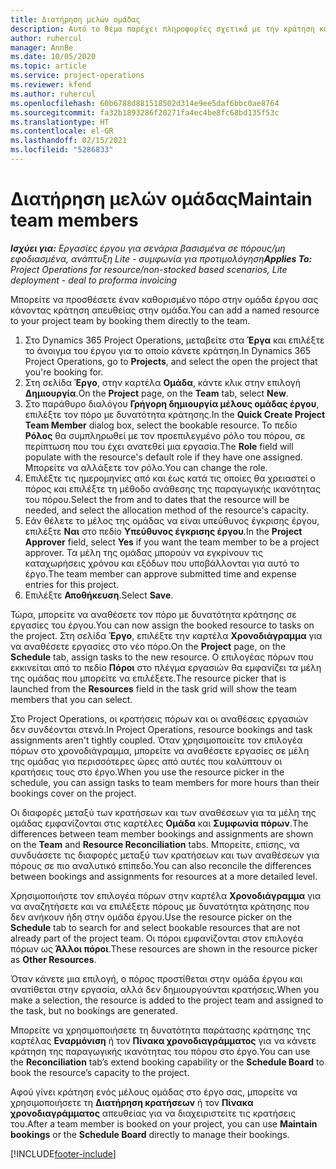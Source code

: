 ```yaml
---
title: Διατήρηση μελών ομάδας
description: Αυτό το θέμα παρέχει πληροφορίες σχετικά με την κράτηση καθορισμένων πόρων σε ομάδες εργασίας και ανάθεση εργασιών.
author: ruhercul
manager: AnnBe
ms.date: 10/05/2020
ms.topic: article
ms.service: project-operations
ms.reviewer: kfend
ms.author: ruhercul
ms.openlocfilehash: 60b6788d881518502d314e9ee5daf6bbc0ae8764
ms.sourcegitcommit: fa32b1893286f20271fa4ec4be8fc68bd135f53c
ms.translationtype: HT
ms.contentlocale: el-GR
ms.lasthandoff: 02/15/2021
ms.locfileid: "5286833"
---
```

# <a name="maintain-team-members"></a><span data-ttu-id="372a6-103">Διατήρηση μελών ομάδας</span><span class="sxs-lookup"><span data-stu-id="372a6-103">Maintain team members</span></span>

<span data-ttu-id="372a6-104">_**Ισχύει για:** Εργασίες έργου για σενάρια βασισμένα σε πόρους/μη εφοδιασμένα, ανάπτυξη Lite - συμφωνία για προτιμολόγηση_</span><span class="sxs-lookup"><span data-stu-id="372a6-104">_**Applies To:** Project Operations for resource/non-stocked based scenarios, Lite deployment - deal to proforma invoicing_</span></span>

<span data-ttu-id="372a6-105">Μπορείτε να προσθέσετε έναν καθορισμένο πόρο στην ομάδα έργου σας κάνοντας κράτηση απευθείας στην ομάδα.</span><span class="sxs-lookup"><span data-stu-id="372a6-105">You can add a named resource to your project team by booking them directly to the team.</span></span>

1. <span data-ttu-id="372a6-106">Στο Dynamics 365 Project Operations, μεταβείτε στα **Έργα** και επιλέξτε το άνοιγμα του έργου για το οποίο κάνετε κράτηση.</span><span class="sxs-lookup"><span data-stu-id="372a6-106">In Dynamics 365 Project Operations, go to **Projects**, and select the open the project that you're booking for.</span></span>
2. <span data-ttu-id="372a6-107">Στη σελίδα **Έργο**, στην καρτέλα **Ομάδα**, κάντε κλικ στην επιλογή **Δημιουργία**.</span><span class="sxs-lookup"><span data-stu-id="372a6-107">On the **Project** page, on the **Team** tab, select **New**.</span></span> 
3. <span data-ttu-id="372a6-108">Στο παράθυρο διαλόγου **Γρήγορη δημιουργία μέλους ομάδας έργου**, επιλέξτε τον πόρο με δυνατότητα κράτησης.</span><span class="sxs-lookup"><span data-stu-id="372a6-108">In the **Quick Create Project Team Member** dialog box, select the bookable resource.</span></span> <span data-ttu-id="372a6-109">Το πεδίο **Ρόλος** θα συμπληρωθεί με τον προεπιλεγμένο ρόλο του πόρου, σε περίπτωση που του έχει ανατεθεί μια εργασία.</span><span class="sxs-lookup"><span data-stu-id="372a6-109">The **Role** field will populate with the resource's default role if they have one assigned.</span></span> <span data-ttu-id="372a6-110">Μπορείτε να αλλάξετε τον ρόλο.</span><span class="sxs-lookup"><span data-stu-id="372a6-110">You can change the role.</span></span> 
4. <span data-ttu-id="372a6-111">Επιλέξτε τις ημερομηνίες από και έως κατά τις οποίες θα χρειαστεί ο πόρος και επιλέξτε τη μέθοδο ανάθεσης της παραγωγικής ικανότητας του πόρου.</span><span class="sxs-lookup"><span data-stu-id="372a6-111">Select the from and to dates that the resource will be needed, and select the allocation method of the resource's capacity.</span></span> 
5. <span data-ttu-id="372a6-112">Εάν θέλετε το μέλος της ομάδας να είναι υπεύθυνος έγκρισης έργου, επιλέξτε **Ναι** στο πεδίο **Υπεύθυνος έγκρισης έργου**.</span><span class="sxs-lookup"><span data-stu-id="372a6-112">In the **Project Approver** field, select **Yes** if you want the team member to be a project approver.</span></span> <span data-ttu-id="372a6-113">Τα μέλη της ομάδας μπορούν να εγκρίνουν τις καταχωρήσεις χρόνου και εξόδων που υποβάλλονται για αυτό το έργο.</span><span class="sxs-lookup"><span data-stu-id="372a6-113">The team member can approve submitted time and expense entries for this project.</span></span> 
6. <span data-ttu-id="372a6-114">Επιλέξτε **Αποθήκευση**.</span><span class="sxs-lookup"><span data-stu-id="372a6-114">Select **Save**.</span></span>

<span data-ttu-id="372a6-115">Τώρα, μπορείτε να αναθέσετε τον πόρο με δυνατότητα κράτησης σε εργασίες του έργου.</span><span class="sxs-lookup"><span data-stu-id="372a6-115">You can now assign the booked resource to tasks on the project.</span></span> <span data-ttu-id="372a6-116">Στη σελίδα **Έργο**, επιλέξτε την καρτέλα **Χρονοδιάγραμμα** για να αναθέσετε εργασίες στο νέο πόρο.</span><span class="sxs-lookup"><span data-stu-id="372a6-116">On the **Project** page, on the **Schedule** tab, assign tasks to the new resource.</span></span> <span data-ttu-id="372a6-117">Ο επιλογέας πόρων που εκκινείται από το πεδίο **Πόροι** στο πλέγμα εργασιών θα εμφανίζει τα μέλη της ομάδας που μπορείτε να επιλέξετε.</span><span class="sxs-lookup"><span data-stu-id="372a6-117">The resource picker that is launched from the **Resources** field in the task grid will show the team members that you can select.</span></span>


<span data-ttu-id="372a6-118">Στο Project Operations, οι κρατήσεις πόρων και οι αναθέσεις εργασιών δεν συνδέονται στενά.</span><span class="sxs-lookup"><span data-stu-id="372a6-118">In Project Operations, resource bookings and task assignments aren't tightly coupled.</span></span> <span data-ttu-id="372a6-119">Όταν χρησιμοποιείτε τον επιλογέα πόρων στο χρονοδιάγραμμα, μπορείτε να αναθέσετε εργασίες σε μέλη της ομάδας για περισσότερες ώρες από αυτές που καλύπτουν οι κρατήσεις τους στο έργο.</span><span class="sxs-lookup"><span data-stu-id="372a6-119">When you use the resource picker in the schedule, you can assign tasks to team members for more hours than their bookings cover on the project.</span></span>

<span data-ttu-id="372a6-120">Οι διαφορές μεταξύ των κρατήσεων και των αναθέσεων για τα μέλη της ομάδας εμφανίζονται στις καρτέλες **Ομάδα** και **Συμφωνία πόρων**.</span><span class="sxs-lookup"><span data-stu-id="372a6-120">The differences between team member bookings and assignments are shown on the **Team** and **Resource Reconciliation** tabs.</span></span> <span data-ttu-id="372a6-121">Μπορείτε, επίσης, να συνδυάσετε τις διαφορές μεταξύ των κρατήσεων και των αναθέσεων για πόρους σε πιο αναλυτικό επίπεδο.</span><span class="sxs-lookup"><span data-stu-id="372a6-121">You can also reconcile the differences between bookings and assignments for resources at a more detailed level.</span></span>

<span data-ttu-id="372a6-122">Χρησιμοποιήστε τον επιλογέα πόρων στην καρτέλα **Χρονοδιάγραμμα** για να αναζητήσετε και να επιλέξετε πόρους με δυνατότητα κράτησης που δεν ανήκουν ήδη στην ομάδα έργου.</span><span class="sxs-lookup"><span data-stu-id="372a6-122">Use the resource picker on the **Schedule** tab to search for and select bookable resources that are not already part of the project team.</span></span> <span data-ttu-id="372a6-123">Οι πόροι εμφανίζονται στον επιλογέα πόρων ως **Άλλοι πόροι**.</span><span class="sxs-lookup"><span data-stu-id="372a6-123">These resources are shown in the resource picker as **Other Resources**.</span></span>

<span data-ttu-id="372a6-124">Όταν κάνετε μια επιλογή, ο πόρος προστίθεται στην ομάδα έργου και ανατίθεται στην εργασία, αλλά δεν δημιουργούνται κρατήσεις.</span><span class="sxs-lookup"><span data-stu-id="372a6-124">When you make a selection, the resource is added to the project team and assigned to the task, but no bookings are generated.</span></span>

<span data-ttu-id="372a6-125">Μπορείτε να χρησιμοποιήσετε τη δυνατότητα παράτασης κράτησης της καρτέλας **Εναρμόνιση** ή τον **Πίνακα χρονοδιαγράμματος** για να κάνετε κράτηση της παραγωγικής ικανότητας του πόρου στο έργο.</span><span class="sxs-lookup"><span data-stu-id="372a6-125">You can use the **Reconciliation** tab’s extend booking capability or the **Schedule Board** to book the resource’s capacity to the project.</span></span>

<span data-ttu-id="372a6-126">Αφού γίνει κράτηση ενός μέλους ομάδας στο έργο σας, μπορείτε να χρησιμοποιήσετε τη **Διατήρηση κρατήσεων** ή τον **Πίνακα χρονοδιαγράμματος** απευθείας για να διαχειριστείτε τις κρατήσεις του.</span><span class="sxs-lookup"><span data-stu-id="372a6-126">After a team member is booked on your project, you can use **Maintain bookings** or the **Schedule Board** directly to manage their bookings.</span></span>


[!INCLUDE[footer-include](../includes/footer-banner.md)]